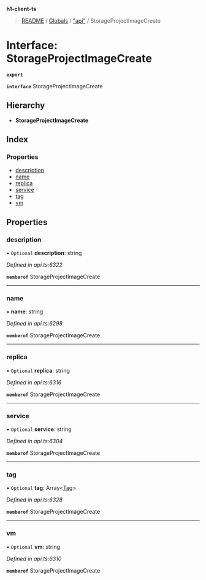 **h1-client-ts**

> [README](../README.md) / [Globals](../globals.md) / ["api"](../modules/_api_.md) / StorageProjectImageCreate

# Interface: StorageProjectImageCreate

**`export`** 

**`interface`** StorageProjectImageCreate

## Hierarchy

* **StorageProjectImageCreate**

## Index

### Properties

* [description](_api_.storageprojectimagecreate.md#description)
* [name](_api_.storageprojectimagecreate.md#name)
* [replica](_api_.storageprojectimagecreate.md#replica)
* [service](_api_.storageprojectimagecreate.md#service)
* [tag](_api_.storageprojectimagecreate.md#tag)
* [vm](_api_.storageprojectimagecreate.md#vm)

## Properties

### description

• `Optional` **description**: string

*Defined in api.ts:6322*

**`memberof`** StorageProjectImageCreate

___

### name

•  **name**: string

*Defined in api.ts:6298*

**`memberof`** StorageProjectImageCreate

___

### replica

• `Optional` **replica**: string

*Defined in api.ts:6316*

**`memberof`** StorageProjectImageCreate

___

### service

• `Optional` **service**: string

*Defined in api.ts:6304*

**`memberof`** StorageProjectImageCreate

___

### tag

• `Optional` **tag**: Array\<[Tag](_api_.tag.md)>

*Defined in api.ts:6328*

**`memberof`** StorageProjectImageCreate

___

### vm

• `Optional` **vm**: string

*Defined in api.ts:6310*

**`memberof`** StorageProjectImageCreate
